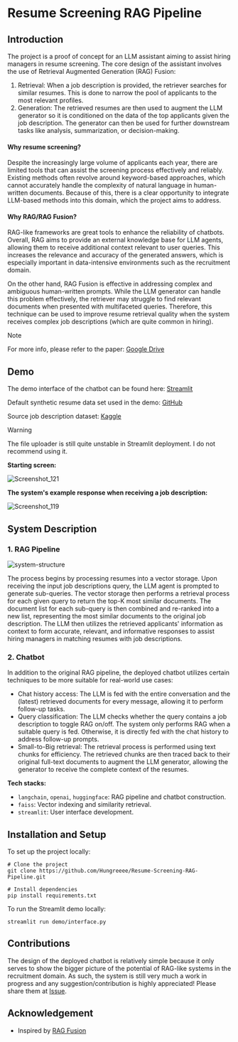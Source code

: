 # Resume Screening RAG Pipeline

## Introduction

The project is a proof of concept for an LLM assistant aiming to assist hiring managers in resume screening. The core design of the assistant involves the use of Retrieval Augmented Generation (RAG) Fusion:

1. Retrieval: When a job description is provided, the retriever searches for similar resumes. This is done to narrow the pool of applicants to the most relevant profiles.
2. Generation: The retrieved resumes are then used to augment the LLM generator so it is conditioned on the data of the top applicants given the job description. The generator can then be used for further downstream tasks like analysis, summarization, or decision-making.

#### Why resume screening?

Despite the increasingly large volume of applicants each year, there are limited tools that can assist the screening process effectively and reliably. Existing methods often revolve around keyword-based approaches, which cannot accurately handle the complexity of natural language in human-written documents. Because of this, there is a clear opportunity to integrate LLM-based methods into this domain, which the project aims to address. 

#### Why RAG/RAG Fusion? 

RAG-like frameworks are great tools to enhance the reliability of chatbots. Overall, RAG aims to provide an external knowledge base for LLM agents, allowing them to receive additional context relevant to user queries. This increases the relevance and accuracy of the generated answers, which is especially important in data-intensive environments such as the recruitment domain.

On the other hand, RAG Fusion is effective in addressing complex and ambiguous human-written prompts. While the LLM generator can handle this problem effectively, the retriever may struggle to find relevant documents when presented with multifaceted queries. Therefore, this technique can be used to improve resume retrieval quality when the system receives complex job descriptions (which are quite common in hiring).

> [!NOTE]
> For more info, please refer to the paper: [Google Drive](https://drive.google.com/drive/folders/19pL-MNfPUVsxePHd8FDvddnoC3S_zNFN?usp=drive_link)

## Demo

The demo interface of the chatbot can be found here: [Streamlit](https://resume-screening-rag-gpt.streamlit.app)

Default synthetic resume data set used in the demo: [GitHub](https://github.com/Hungreeee/Resume-Screening-RAG-Pipeline/blob/main/data/main-data/synthetic-resumes.csv)

Source job description dataset: [Kaggle](https://www.kaggle.com/datasets/kshitizregmi/jobs-and-job-description)

> [!WARNING]
> The file uploader is still quite unstable in Streamlit deployment. I do not recommend using it.

**Starting screen:**

![Screenshot_121](https://github.com/Hungreeee/Resume-Screening-RAG-Pipeline/assets/46376260/b585d5da-0e19-4f70-8735-19f18b83080c)

**The system's example response when receiving a job description:**

![Screenshot_119](https://github.com/Hungreeee/Resume-Screening-RAG-Pipeline/assets/46376260/991aee26-af7c-440f-b050-f5789aff3d84)

## System Description

### 1. RAG Pipeline 

![system-structure](https://github.com/Hungreeee/Resume-Screening-LLM-RAG/assets/46376260/b108cbda-81fa-495c-b2a6-c3a279310bf6)

The process begins by processing resumes into a vector storage. Upon receiving the input job descriptions query, the LLM agent is prompted to generate sub-queries. The vector storage then performs a retrieval process for each given query to return the top-K most similar documents. The document list for each sub-query is then combined and re-ranked into a new list, representing the most similar documents to the original job description. The LLM then utilizes the retrieved applicants' information as context to form accurate, relevant, and informative responses to assist hiring managers in matching resumes with job descriptions.

### 2. Chatbot

In addition to the original RAG pipeline, the deployed chatbot utilizes certain techniques to be more suitable for real-world use cases:

- Chat history access: The LLM is fed with the entire conversation and the (latest) retrieved documents for every message, allowing it to perform follow-up tasks. 
- Query classification: The LLM checks whether the query contains a job description to toggle RAG on/off. The system only performs RAG when a suitable query is fed. Otherwise, it is directly fed with the chat history to address follow-up prompts.
- Small-to-Big retrieval: The retrieval process is performed using text chunks for efficiency. The retrieved chunks are then traced back to their original full-text documents to augment the LLM generator, allowing the generator to receive the complete context of the resumes. 

**Tech stacks:** 
- `langchain`, `openai`, `huggingface`: RAG pipeline and chatbot construction.
- `faiss`: Vector indexing and similarity retrieval.
- `streamlit`: User interface development.

## Installation and Setup

To set up the project locally:
```
# Clone the project
git clone https://github.com/Hungreeee/Resume-Screening-RAG-Pipeline.git

# Install dependencies
pip install requirements.txt
```

To run the Streamlit demo locally:
```
streamlit run demo/interface.py
```

## Contributions

The design of the deployed chatbot is relatively simple because it only serves to show the bigger picture of the potential of RAG-like systems in the recruitment domain. As such, the system is still very much a work in progress and any suggestion/contribution is highly appreciated! Please share them at [Issue](https://github.com/Hungreeee/Resume-Screening-RAG-Pipeline/issues). 

## Acknowledgement

- Inspired by [RAG Fusion](https://github.com/Raudaschl/rag-fusion) 
